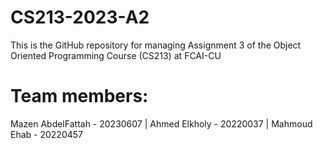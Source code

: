 # CS213-2023-A2
This is the GitHub repository for managing Assignment 3 of the Object Oriented Programming Course (CS213) at FCAI-CU
# Team members:
Mazen AbdelFattah - 20230607 |
Ahmed Elkholy - 20220037 |
Mahmoud Ehab - 20220457
